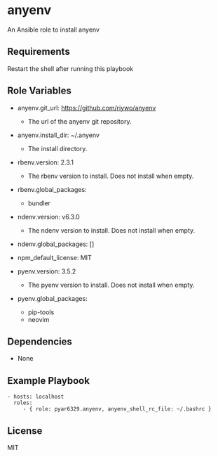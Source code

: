 anyenv
======

An Ansible role to install anyenv

Requirements
------------

Restart the shell after running this playbook

Role Variables
--------------

- anyenv.git_url: https://github.com/riywo/anyenv
    - The url of the anyenv git repository.
- anyenv.install_dir: ~/.anyenv
    - The install directory.

- rbenv.version: 2.3.1
    - The rbenv version to install. Does not install when empty.
- rbenv.global_packages:
    - bundler

- ndenv.version: v6.3.0
    - The ndenv version to install. Does not install when empty.
- ndenv.global_packages: []

- npm_default_license: MIT

- pyenv.version: 3.5.2
    - The pyenv version to install. Does not install when empty.
- pyenv.global_packages:
    - pip-tools
    - neovim

Dependencies
------------

- None

Example Playbook
----------------

    - hosts: localhost
      roles:
         - { role: pyar6329.anyenv, anyenv_shell_rc_file: ~/.bashrc }

License
-------

MIT
